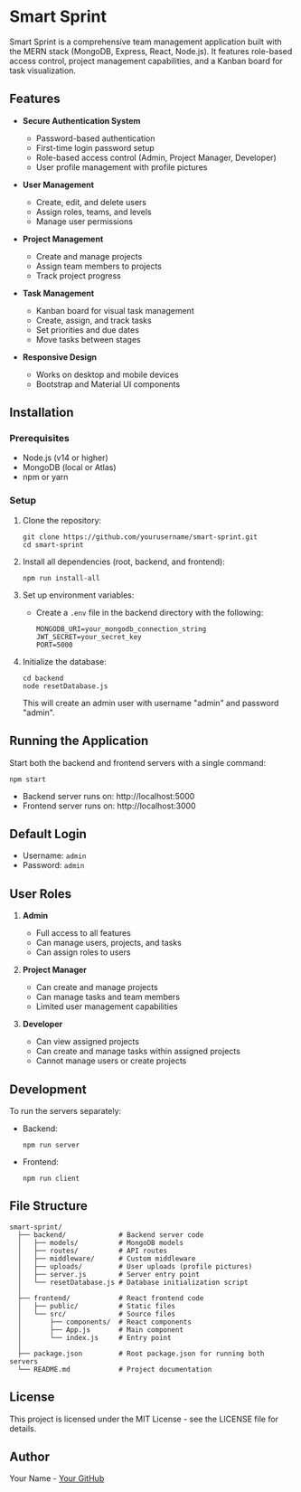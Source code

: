 # Smart Sprint

Smart Sprint is a comprehensive team management application built with the MERN stack (MongoDB, Express, React, Node.js). It features role-based access control, project management capabilities, and a Kanban board for task visualization.

## Features

- **Secure Authentication System**
  - Password-based authentication
  - First-time login password setup
  - Role-based access control (Admin, Project Manager, Developer)
  - User profile management with profile pictures

- **User Management**
  - Create, edit, and delete users
  - Assign roles, teams, and levels
  - Manage user permissions

- **Project Management**
  - Create and manage projects
  - Assign team members to projects
  - Track project progress

- **Task Management**
  - Kanban board for visual task management
  - Create, assign, and track tasks
  - Set priorities and due dates
  - Move tasks between stages

- **Responsive Design**
  - Works on desktop and mobile devices
  - Bootstrap and Material UI components

## Installation

### Prerequisites

- Node.js (v14 or higher)
- MongoDB (local or Atlas)
- npm or yarn

### Setup

1. Clone the repository:
   ```
   git clone https://github.com/yourusername/smart-sprint.git
   cd smart-sprint
   ```

2. Install all dependencies (root, backend, and frontend):
   ```
   npm run install-all
   ```

3. Set up environment variables:
   - Create a `.env` file in the backend directory with the following:
     ```
     MONGODB_URI=your_mongodb_connection_string
     JWT_SECRET=your_secret_key
     PORT=5000
     ```

4. Initialize the database:
   ```
   cd backend
   node resetDatabase.js
   ```
   This will create an admin user with username "admin" and password "admin".

## Running the Application

Start both the backend and frontend servers with a single command:

```
npm start
```

- Backend server runs on: http://localhost:5000
- Frontend server runs on: http://localhost:3000

## Default Login

- Username: `admin`
- Password: `admin`

## User Roles

1. **Admin**
   - Full access to all features
   - Can manage users, projects, and tasks
   - Can assign roles to users

2. **Project Manager**
   - Can create and manage projects
   - Can manage tasks and team members
   - Limited user management capabilities

3. **Developer**
   - Can view assigned projects
   - Can create and manage tasks within assigned projects
   - Cannot manage users or create projects

## Development

To run the servers separately:

- Backend:
  ```
  npm run server
  ```

- Frontend:
  ```
  npm run client
  ```

## File Structure

```
smart-sprint/
  ├── backend/             # Backend server code
  │   ├── models/          # MongoDB models
  │   ├── routes/          # API routes
  │   ├── middleware/      # Custom middleware
  │   ├── uploads/         # User uploads (profile pictures)
  │   ├── server.js        # Server entry point
  │   └── resetDatabase.js # Database initialization script
  │
  ├── frontend/            # React frontend code
  │   ├── public/          # Static files
  │   └── src/             # Source files
  │       ├── components/  # React components
  │       ├── App.js       # Main component
  │       └── index.js     # Entry point
  │
  ├── package.json         # Root package.json for running both servers
  └── README.md            # Project documentation
```

## License

This project is licensed under the MIT License - see the LICENSE file for details.

## Author

Your Name - [Your GitHub](https://github.com/yourusername) 